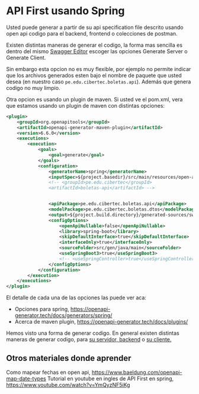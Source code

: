 # API First usando Spring

Usted puede generar a partir de su api specification file descrito usando open api codigo para el backend, frontend o colecciones de postman.

Existen distintas maneras de generar el codigo, la forma mas sencilla es dentro del mismo [Swagger Editor](https://editor.swagger.io/) escoger las opciones Generate Server o Generate Client.

Sin embargo esta opcion no es muy flexible, por ejemplo no permite indicar que los archivos generados esten bajo el nombre de paquete que usted desea (en nuestro caso `pe.edu.cibertec.boletas.api`). Además que genera codigo no muy limpio.

Otra opcion es usando un plugin de maven. Si usted ve el pom.xml, vera que estamos usando un plugin de maven con distintas opciones:

```xml
<plugin>
    <groupId>org.openapitools</groupId>
    <artifactId>openapi-generator-maven-plugin</artifactId>
    <version>6.6.0</version>
    <executions>
        <execution>
            <goals>
                <goal>generate</goal>
            </goals>
            <configuration>
                <generatorName>spring</generatorName>
                <inputSpec>${project.basedir}/src/main/resources/open-api.yml</inputSpec>
                <!-- <groupId>pe.edu.cibertec</groupId>
                <artifactId>boletas-api</artifactId> -->


                <apiPackage>pe.edu.cibertec.boletas.api</apiPackage>
                <modelPackage>pe.edu.cibertec.boletas.dtos</modelPackage>
                <output>${project.build.directory}/generated-sources/swagger</output>
                <configOptions>
                    <openApiNullable>false</openApiNullable>
                    <library>spring-boot</library>
                    <skipDefaultInterface>true</skipDefaultInterface>
                    <interfaceOnly>true</interfaceOnly>
                    <sourceFolder>src/gen/java/main</sourceFolder>
                    <useSpringBoot3>true</useSpringBoot3>
                    <!-- <useSpringController>true</useSpringController> -->
                </configOptions>
            </configuration>
        </execution>
    </executions>
</plugin>
```

El detalle de cada una de las opciones las puede ver aca:

- Opciones para spring, https://openapi-generator.tech/docs/generators/spring/
- Acerca de maven plugin, https://openapi-generator.tech/docs/plugins/

Hemos visto una forma de generar codigo. En general existen distintas maneras de generar codigo, para [su servidor, backend](https://www.baeldung.com/java-openapi-generator-server) o [su cliente.](https://www.baeldung.com/spring-boot-rest-client-swagger-codegen)

## Otros materiales donde aprender

Como mapear fechas en open api, https://www.baeldung.com/openapi-map-date-types
Tutorial en youtube en ingles de API First en spring, https://www.youtube.com/watch?v=YmQyzNF5iKg
